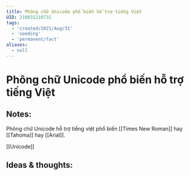 ```yaml
---
title: Phông chữ Unicode phổ biến hỗ trợ tiếng Việt
UID: 210831210731
tags:
  - 'created/2021/Aug/31'
  - 'seeding'
  - 'permanent/fact'
aliases:
  - null
---
```

# Phông chữ Unicode phổ biến hỗ trợ tiếng Việt

## Notes:
Phông chữ Unicode hỗ trợ tiếng việt phổ biến [[Times New Roman]] hay [[Tahoma]] hay [[Arial]].

[[Unicode]]

## Ideas & thoughts:

